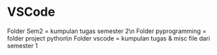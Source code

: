 # VSCode
Folder Sem2 = kumpulan tugas semester 2\n
Folder pyprogramming = folder project python\n
Folder vscode = kumpulan tugas & misc file dari semester 1
